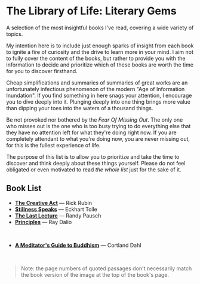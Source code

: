 # The Library of Life: Literary Gems

A selection of the most insightful books I've read, covering a wide variety of topics.

My intention here is to include just enough sparks of insight from each book to ignite a fire of curiosity and the drive to learn more in your mind. I aim not to fully cover the content of the books, but rather to provide you with the information to decide and prioritize which of these books are worth the time for you to discover firsthand.

Cheap simplifications and summaries of summaries of great works are an unfortunately infectious phenomenon of the modern "Age of Information Inundation". If you find something in here snags your attention, I encourage you to dive deeply into it. Plunging deeply into one thing brings more value than dipping your toes into the waters of a thousand things.

Be not provoked nor bothered by the *Fear Of Missing Out*. The only one who misses out is the one who is too busy trying to do everything else that they have no attention left for what they're doing right now. If you are completely attendant to what you're doing now, you are never missing out, for this is the fullest experience of life.

The purpose of this list is to allow you to prioritize and take the time to discover and think deeply about these things yourself. Please do not feel obligated or even motivated to read *the whole list* just for the sake of it.

## Book List

 - [**The Creative Act**](the_creative_act__rick_rubin.md) — Rick Rubin
 - [**Stillness Speaks**](stillness_speaks__eckhart_tolle.md) — Eckhart Tolle
 - [**The Last Lecture**](the_last_lecture__randy_pausch.md) — Randy Pausch
 - [**Principles**](principles__ray_dalio.md) — Ray Dalio

<br/>

 - [**A Meditator's Guide to Buddhism**](a_meditators_guide_to_buddhism__cortland_dahl.md) — Cortland Dahl

<br/>

> Note: the page numbers of quoted passages don't necessarily match the book version of the image at the top of the book's page.
